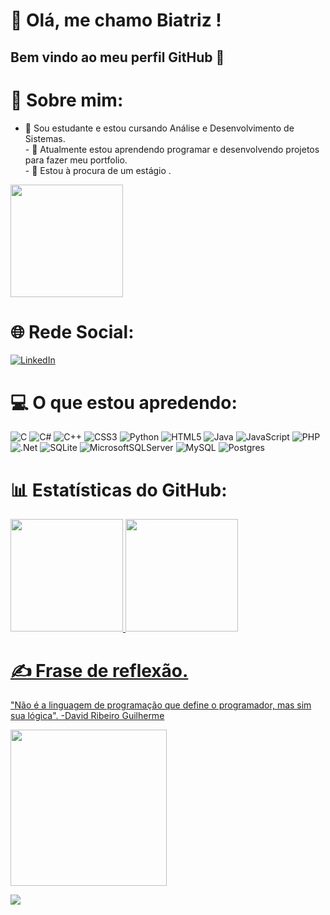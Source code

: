 # 👋 Olá, me chamo Biatriz ! 
## Bem vindo ao meu perfil GitHub 👋

# 💫 Sobre mim:
- 🔭 Sou estudante e estou cursando Análise e Desenvolvimento de Sistemas.<br>- 🌱 Atualmente estou aprendendo programar e desenvolvendo projetos para fazer meu portfolio.<br>- 👯 Estou à procura de um estágio  .<br> 
<img height="180em" img width="180" src="https://github.com/DurezahGeek/DurezahGeek/assets/134101156/be7ea49f-6d5c-4883-9988-5002a32ce336"/>

# 🌐 Rede Social:
[![LinkedIn](https://img.shields.io/badge/LinkedIn-%230077B5.svg?logo=linkedin&logoColor=white)](https://linkedin.com/in/https://www.linkedin.com/in/biatriz-meirelles-70729b1a0/) 

# 💻 O que estou apredendo:
![C](https://img.shields.io/badge/c-%2300599C.svg?style=flat&logo=c&logoColor=white) ![C#](https://img.shields.io/badge/c%23-%23239120.svg?style=flat&logo=c-sharp&logoColor=white) ![C++](https://img.shields.io/badge/c++-%2300599C.svg?style=flat&logo=c%2B%2B&logoColor=white) ![CSS3](https://img.shields.io/badge/css3-%231572B6.svg?style=flat&logo=css3&logoColor=white) ![Python](https://img.shields.io/badge/python-3670A0?style=flat&logo=python&logoColor=ffdd54) ![HTML5](https://img.shields.io/badge/html5-%23E34F26.svg?style=flat&logo=html5&logoColor=white) ![Java](https://img.shields.io/badge/java-%23ED8B00.svg?style=flat&logo=java&logoColor=white) ![JavaScript](https://img.shields.io/badge/javascript-%23323330.svg?style=flat&logo=javascript&logoColor=%23F7DF1E) ![PHP](https://img.shields.io/badge/php-%23777BB4.svg?style=flat&logo=php&logoColor=white) ![.Net](https://img.shields.io/badge/.NET-5C2D91?style=flat&logo=.net&logoColor=white) ![SQLite](https://img.shields.io/badge/sqlite-%2307405e.svg?style=flat&logo=sqlite&logoColor=white) ![MicrosoftSQLServer](https://img.shields.io/badge/Microsoft%20SQL%20Sever-CC2927?style=flat&logo=microsoft%20sql%20server&logoColor=white) ![MySQL](https://img.shields.io/badge/mysql-%2300f.svg?style=flat&logo=mysql&logoColor=white) ![Postgres](https://img.shields.io/badge/postgres-%23316192.svg?style=flat&logo=postgresql&logoColor=white)
# 📊 Estatísticas do GitHub:
<div>
<a href="https://github.com/DurezahGeek">
<img height="180em" src="https://github-readme-stats.vercel.app/api?username=DurezahGeek&show_icons=true&theme=bear&include_all_commits=true&count_private=true"/>
<img height="180em" src="https://github-readme-stats.vercel.app/api/top-langs/?username=DurezahGeek&layout=compact&langs_count=7&theme=bear"/>
</div>
  
# ✍️ Frase de reflexão.
"Não é a linguagem de programação que define o programador, mas sim sua lógica".
-David Ribeiro Guilherme
 </div>
<img height="250em" src="https://github.com/DurezahGeek/DurezahGeek/assets/134101156/3e559706-2c66-4812-8ede-6fc8e9476329"/>
</div>

[![](https://visitcount.itsvg.in/api?id=DurezahGeek&icon=0&color=0)](https://visitcount.itsvg.in)

<!-- Proudly created with GPRM ( https://gprm.itsvg.in ) -->
